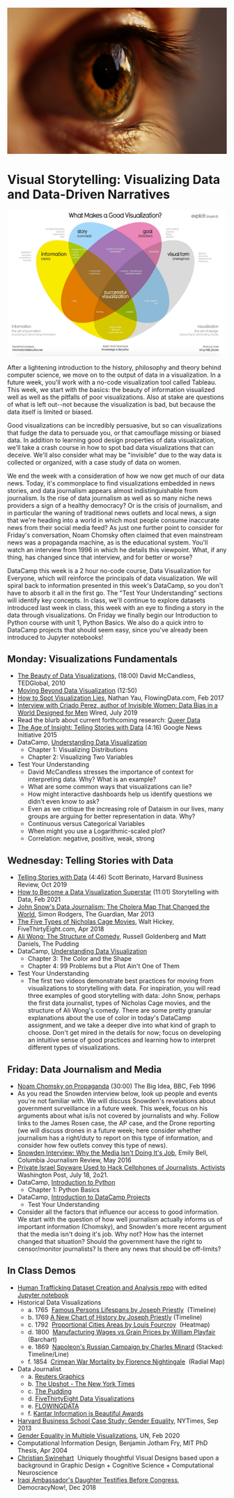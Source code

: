 

![Visualization Eye](images/marc-schulte-KJCyvlA_aAQ-unsplash_visualization_eye.jpg)

# Visual Storytelling: Visualizing Data and Data-Driven Narratives

![Visualizations](./images/visualizations_what_makes_good_viz_mccandless.webp)



After a lightening introduction to the history, philosophy and theory behind computer science, we move on to the output of data in a visualization. In a future week, you'll work with a no-code visualization tool called Tableau. This week, we start with the basics: the beauty of information visualized well as well as the pitfalls of poor visualizations. Also at stake are questions of what is left out--not because the visualization is bad, but because the data itself is limited or biased.

Good visualizations can be incredibly persuasive, but so can visualizations that fudge the data to persuade you, or that camouflage missing or biased data. In addition to learning good design properties of data visualization, we'll take a crash course in how to spot bad data visualizations that can deceive. We'll also consider what may be "invisible" due to the way data is collected or organized, with a case study of data on women.

We end the week with a consideration of how we now get much of our data news. Today, it's commonplace to find visualizations embedded in news stories, and data journalism appears almost indistinguishable from journalism. Is the rise of data journalism as well as so many niche news providers a sign of a healthy democracy? Or is the crisis of journalism, and in particular the waning of traditional news outlets and local news, a sign that we're heading into a world in which most people consume inaccurate news from their social media feed? As just one further point to consider for Friday's conversation, Noam Chomsky often claimed that even mainstream news was a propaganda machine, as is the educational system. You'll watch an interview from 1996 in which he details this viewpoint. What, if any thing, has changed since that interview, and for better or worse?

DataCamp this week is a 2 hour no-code course, Data Visualization for Everyone, which will reinforce the principals of data visualization. We will spiral back to information presented in this week's DataCamp, so you don't have to absorb it all in the first go. The "Test Your Understanding" sections will identify key concepts. In class, we'll continue to explore datasets introduced last week in class, this week with an eye to finding a story in the data through visualizations. On Friday we finally begin our Introduction to Python course with unit 1, Python Basics. We also do a quick intro to DataCamp projects that should seem easy, since you've already been introduced to Jupyter notebooks!

## **Monday: Visualizations Fundamentals**

- [The Beauty of Data Visualizations,](https://www.youtube.com/watch?v=5Zg-C8AAIGg) (18:00) David McCandless, TEDGlobal, 2010
- [Moving Beyond Data Visualization](https://www.youtube.com/watch?v=WkhJqhKtdf8) (12:50)
- [How to Spot Visualization Lies](https://flowingdata.com/2017/02/09/how-to-spot-visualization-lies/), Nathan Yau, FlowingData.com, Feb 2017
- [Interview with Criado Perez, author of Invisible Women: Data Bias in a World Designed for Men](https://www.wired.com/story/caroline-criado-perez-invisible-women/) Wired, July 2019
- Read the blurb about current forthcoming research: [Queer Data](https://www.bloomsbury.com/us/queer-data-9781350230729/)
- [The Age of Insight: Telling Stories with Data](https://www.youtube.com/watch?v=TA_tNh0LMEs) (4:16) Google News Initiative 2015
- DataCamp, [Understanding Data Visualization](https://app.datacamp.com/learn/courses/understanding-data-visualization)
    * Chapter 1: Visualizing Distributions
    * Chapter 2: Visualizing Two Variables
- Test Your Understanding
    * David McCandless stresses the importance of context for interpreting data. Why? What is an example?
    * What are some common ways that visualizations can lie?
    * How might interactive dashboards help us identify questions we didn't even know to ask?
    * Even as we critique the increasing role of Dataism in our lives, many groups are arguing for better representation in data. Why?
    * Continuous versus Categorical Variables
    * When might you use a Logarithmic-scaled plot?
    * Correlation: negative, positive, weak, strong

## **Wednesday: Telling Stories with Data**

- [Telling Stories with Data](https://www.youtube.com/watch?v=r5_34YnCmMY) (4:46) Scott Berinato, Harvard Business Review, Oct 2019
- [How to Become a Data Visualization Superstar](https://www.youtube.com/watch?v=ZRskHRowFCM) (11:01) Storytelling with Data, Feb 2021
- [John Snow's Data Journalism: The Cholera Map That Changed the World](https://www.theguardian.com/news/datablog/2013/mar/15/john-snow-cholera-map), Simon Rodgers, The Guardian, Mar 2013
- [The Five Types of Nicholas Cage Movies](https://fivethirtyeight.com/features/the-five-types-of-nicolas-cage-movies/), Walt Hickey, FiveThirtyEight.com, Apr 2018
- [Ali Wong: The Structure of Comedy](https://pudding.cool/2018/02/stand-up/), Russell Goldenberg and Matt Daniels, The Pudding
- DataCamp, [Understanding Data Visualization](https://app.datacamp.com/learn/courses/understanding-data-visualization)
    * Chapter 3: The Color and the Shape
    * Chapter 4: 99 Problems but a Plot Ain't One of Them
- Test Your Understanding
    * The first two videos demonstrate best practices for moving from visualizations to storytelling with data. For inspiration, you will read three examples of good storytelling with data: John Snow, perhaps the first data journalist, types of Nicholas Cage movies, and the structure of Ali Wong's comedy. There are some pretty granular explanations about the use of color in today's DataCamp assignment, and we take a deeper dive into what kind of graph to choose. Don't get mired in the details for now; focus on developing an intuitive sense of good practices and learning how to interpret different types of visualizations.

## **Friday: Data Journalism and Media**

- [Noam Chomsky on Propaganda](https://www.youtube.com/watch?v=GjENnyQupow) (30:00) The Big Idea, BBC, Feb 1996
- As you read the Snowden interview below, look up people and events you're not familiar with. We will discuss Snowden's revelations about government surveillance in a future week. This week, focus on his arguments about what is/is not covered by journalists and why. Follow links to the James Rosen case, the AP case, and the Drone reporting (we will discuss drones in a future week; here consider whether journalism has a right/duty to report on this type of information, and consider how few outlets convey this type of news).
- [Snowden Interview: Why the Media Isn't Doing It's Job](https://www.cjr.org/q_and_a/snowden.php), Emily Bell, Columbia Journalism Review, May 2016
- [Private Israel Spyware Used to Hack Cellphones of Journalists, Activists](https://www.washingtonpost.com/investigations/interactive/2021/nso-spyware-pegasus-cellphones/) Washington Post, July 18, 2o21.
- DataCamp, [Introduction to Python]()
    * Chapter 1: Python Basics
- DataCamp, [Introduction to DataCamp Projects]()
    * Test Your Understanding
- Consider all the factors that influence our access to good information. We start with the question of how well journalism actually informs us of important information (Chomsky), and Snowden's more recent argument that the media isn't doing it's job. Why not? How has the internet changed that situation? Should the government have the right to censor/monitor journalists? Is there any news that should be off-limits?

## **In Class Demos**

- [Human Trafficking Dataset Creation and Analysis repo](https://github.com/starry91/human-trafficking) with edited [Jupyter notebook](https://colab.research.google.com/drive/1bnM7wHQd7tEBUEOIDr7ppx3qHbe37Cbh?usp=sharing)
- Historical Data Visualizations
    * a. 1765  [Famous Persons Lifespans by Joseph Priestly](https://www.openculture.com/2016/07/joseph-priestley-visualizes-history-with-two-of-the-most-influential-infographics-ever-1769.html)  (Timeline)
    * b. 1769 [A New Chart of History by Joseph Priestly](https://en.wikipedia.org/wiki/A_New_Chart_of_History#/media/File:A_New_Chart_of_History_color.jpg) (Timeline)
    * c. 1792  [Proportional Cities Areas by Louis Fourcroy](https://www.historyofinformation.com/detail.php?id=3405)  (Heatmap)
    * d. 1800  [Manufacturing Wages vs Grain Prices by William Playfair](https://rss.onlinelibrary.wiley.com/doi/pdf/10.1111/j.1740-9713.2009.00342.x)  (Barchart)
    * e. 1869  [Napoleon's Russian Campaign by Charles Minard](https://upload.wikimedia.org/wikipedia/commons/2/29/Minard.png) (Stacked: Timeline/Line)
    * f. 1854  [Crimean War Mortality by Florence Nightingale](https://upload.wikimedia.org/wikipedia/commons/1/17/Nightingale-mortality.jpg)  (Radial Map)
- Data Journalist
    * a. [Reuters Graphics](https://graphics.reuters.com/)
    * b. [The Upshot - The New York Times](https://www.nytimes.com/section/upshot)
    * c. [The Pudding](https://pudding.cool/)
    * d. [FiveThirtyEight Data Visualizations](https://fivethirtyeight.com/tag/data-visualization/)
    * e. [FLOWINGDATA](https://flowingdata.com/)
    * f. [Kantar Information is Beautiful Awards](https://www.informationisbeautifulawards.com/)
- [Harvard Business School Case Study: Gender Equality](https://www.nytimes.com/interactive/2014/02/27/education/harvard-tenure-pipeline.html), NYTimes, Sep 2013
- [Gender Equality in Multiple Visualizations](https://www.unwomen.org/en/digital-library/multimedia/2020/2/infographic-visualizing-the-data-womens-representation), UN, Feb 2020
- Computational Information Design, Benjamin Jotham Fry, MIT PhD Thesis, Apr 2004
- [Christian Swinehart](https://samizdat.co/)  Uniquely thoughtful Visual Designs based upon a background in Graphic Design + Cognitive Science + Computational Neuroscience
- [Iraqi Ambassador's Daughter Testifies Before Congress](https://youtu.be/WkRylMGLPMU?t=110), DemocracyNow!, Dec 2018
